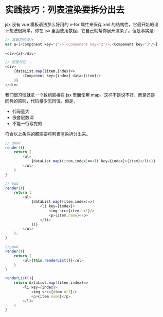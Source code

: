 # 实践技巧：列表渲染要拆分出去

jsx 没有 vue 模板语法那么好用的 v-for 属性来保存 xml 的结构性，它最开始的设计想法很简单，你在 jsx 里面使用数组，它自己就帮你展开渲染了。但是事实是:

```javascript
// 其最初的设计
var a=[<Component key="1"/>,<Component key="2"/>,<Component key="3"/>]
...
<div>{a}</div>

// 但是现在...
<div>
	{dataList.map((item,index)=>
		<Component key={index} data={item}/>
	)}
</div>
```

我们很习惯就拿一个数组直接在 jsx 里面使用 map。这样不是说不好，而是还是同样的原则，代码量少无所谓。但是，

-   代码量大
-   嵌套层数深
-   不能一行写完的
    
符合以上条件的都需要将列表渲染拆分出来。

```javascript
// good
render(){
	return (
		<ul>
			{dataList.map((item,index)=><li key={index}>{item}</li>)}
		</ul>
	)
}

// bad
render(){
	return (
		<ul>
			{dataList.map((item,index)=>(
				<li key={index}>
					<img src={item.url}/>
					<p>{item.name}</p>
				</li>
			))}
		</ul>
	);
}

//good
render(){
	return (
		<ul>{this.renderList()}</ul>
	)
}

renderList(){
	return dataList.map((item,index)=>
		<li key={index}>
			<img src={item.url}/>
			<p>{item.name}</p>
		</li>
	)
}
```
